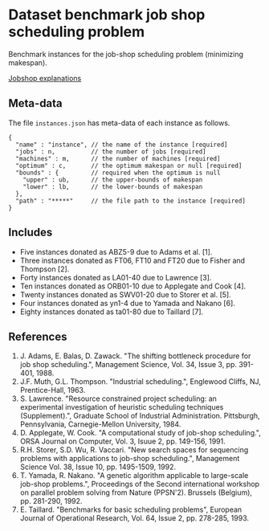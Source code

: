# Dataset benchmark job shop scheduling problem

Benchmark instances for the job-shop scheduling problem (minimizing makespan).

[Jobshop explanations](http://jobshop.jjvh.nl/explanation.php)

## Meta-data

The file `instances.json` has meta-data of each instance as follows.

```
{
  "name" : "instance", // the name of the instance [required]
  "jobs" : n,          // the number of jobs [required]
  "machines" : m,      // the number of machines [required]
  "optimum" : c,       // the optimum makespan or null [required]
  "bounds" : {         // required when the optimum is null
    "upper" : ub,      // the upper-bounds of makespan
    "lower" : lb,      // the lower-bounds of makespan
  },
  "path" : "*****"     // the file path to the instance [required]
}
```

## Includes

- Five instances donated as ABZ5-9 due to Adams et al. [1].
- Three instances donated as FT06, FT10 and FT20 due to Fisher and Thompson [2].
- Forty instances donated as LA01-40 due to Lawrence [3].
- Ten instances donated as ORB01-10 due to Applegate and Cook [4].
- Twenty instances donated as SWV01-20 due to Storer et al. [5].
- Four instances donated as yn1-4 due to Yamada and Nakano [6].
- Eighty instances donated as ta01-80 due to Taillard [7].

## References

1. J. Adams, E. Balas, D. Zawack. "The shifting bottleneck procedure for job shop scheduling.", Management Science, Vol. 34, Issue 3, pp. 391-401, 1988.
2. J.F. Muth, G.L. Thompson. "Industrial scheduling.", Englewood Cliffs, NJ, Prentice-Hall, 1963.
3. S. Lawrence. "Resource constrained project scheduling: an experimental investigation of heuristic scheduling techniques (Supplement).", Graduate School of Industrial Administration. Pittsburgh, Pennsylvania, Carnegie-Mellon University, 1984.
4. D. Applegate, W. Cook. "A computational study of job-shop scheduling.", ORSA Journal on Computer, Vol. 3, Isuue 2, pp. 149-156, 1991.
5. R.H. Storer, S.D. Wu, R. Vaccari. "New search spaces for sequencing problems with applications to job-shop scheduling.", Management Science Vol. 38, Issue 10, pp. 1495-1509, 1992.
6. T. Yamada, R. Nakano. "A genetic algorithm applicable to large-scale job-shop problems.", Proceedings of the Second international workshop on parallel problem solving from Nature (PPSN'2). Brussels (Belgium), pp. 281-290, 1992.
7. E. Taillard. "Benchmarks for basic scheduling problems", European Journal of Operational Research, Vol. 64, Issue 2, pp. 278-285, 1993.
